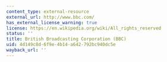```yaml
---
content_type: external-resource
external_url: http://www.bbc.com/
has_external_license_warning: true
license: https://en.wikipedia.org/wiki/All_rights_reserved
status: ''
title: British Broadcasting Corporation (BBC)
uid: 4d149c8d-6f9e-4b14-a642-792bc940dc5e
wayback_url: ''
---
```

